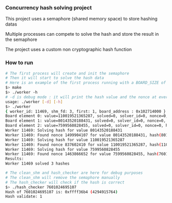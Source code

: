 ### Concurrency hash solving project
This project uses a semaphore (shared memory space) to store hashing datas

Multiple processes can compete to solve the hash and store the result in the semaphore

The project uses a custom non cryptographic hash function

### How to run
```bash
# The first process will create and init the semaphore
# Then it will start to solve the hash data
# Here is an example of the first process running with a BOARD_SIZE of 3
$> make
$> ./worker -h
# -d is debug mode : it will print the hash value and the nonce at every step
usage: ./worker [-d] [-h]
$> ./worker
{ worker_id: 11469, shm_fd: 3, first: 1, board_address : 0x102714000 }
Board element 0: value=110019521365287, solved=0, solver_id=0, nonce=0, hash=0x00000000
Board element 1: value=80143520188431, solved=0, solver_id=0, nonce=0, hash=0x00000000
Board element 2: value=7599560828455, solved=0, solver_id=0, nonce=0, hash=0x00000000
Worker 11469: Solving hash for value 80143520188431
Worker 11469: Found nonce 1499904107 for value 80143520188431, hash(80145020092538): 0xFF64D134 (4284797236) in 2.746249 seconds
Worker 11469: Solving hash for value 110019521365287
Worker 11469: Found nonce 837602410 for value 110019521365287, hash(110020358967697): 0xFFE1EC0F (4292996111) in 0.252060 seconds
Worker 11469: Solving hash for value 7599560828455
Worker 11469: Found nonce 1463866652 for value 7599560828455, hash(7601024695107): 0xFFFF36B4 (4294915764) in 1.654943 seconds
Results:
Worker 11469 solved 3 hashes
```

```bash
# The clean_shm and hash_checker are here for debug purposes
# The clean_shm will remove the semaphore manually
# The hash_checker will check if the hash is correct
$> ./hash_checker 7601024695107
Hash of 7601024695107 is: 0xffff36b4 (4294915764)
Hash validate: 1
```